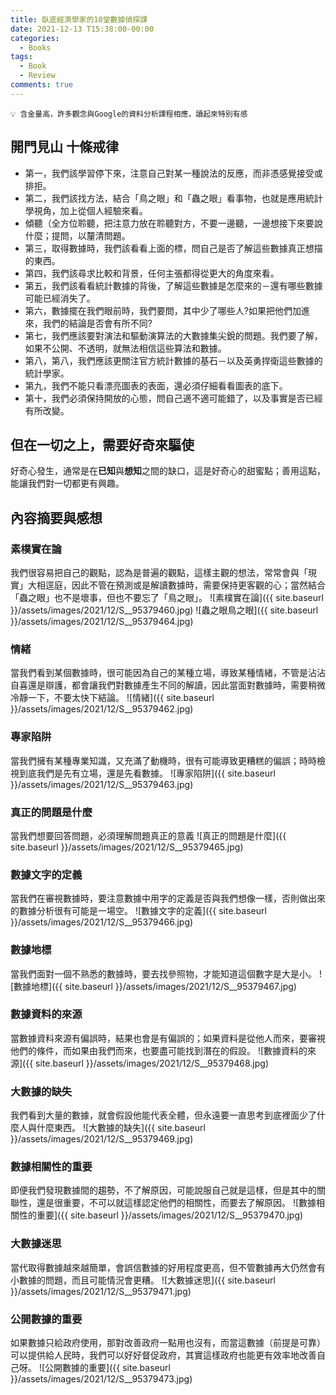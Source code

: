 ```yaml
---
title: 臥底經濟學家的10堂數據偵探課
date: 2021-12-13 T15:38:00-00:00
categories:
  - Books
tags:
  - Book
  - Review
comments: true
---
```

```
💡 含金量高，許多觀念與Google的資料分析課程相應，讀起來特別有感
```

## 開門見山 十條戒律
- 第一，我們該學習停下來，注意自己對某一種說法的反應，而非憑感覺接受或排拒。
- 第二，我們該找方法，結合「鳥之眼」和「蟲之眼」看事物，也就是應用統計學視角，加上從個人經驗來看。
- 傾聽（全方位聆聽，把注意力放在聆聽對方，不要一邊聽，一邊想接下來要說什麼；提問，以釐清問題。
- 第三，取得數據時，我們該看看上面的標，問自己是否了解這些數據真正想描的東西。
- 第四，我們該尋求比較和背景，任何主張都得從更大的角度來看。
- 第五，我們該看看統計數據的背後，了解這些數據是怎麼來的－還有哪些數據可能已經消失了。
- 第六，數據擺在我們眼前時，我們要問，其中少了哪些人?如果把他們加進來，我們的結論是否會有所不同?
- 第七，我們應該要對演法和驅動演算法的大數據集尖銳的問題。我們要了解，如果不公開、不透明，就無法相信這些算法和數據。
- 第八，第八，我們應該更關注官方統計數據的基石－以及英勇捍衛這些數據的統計學家。
- 第九，我們不能只看漂亮圖表的表面，還必須仔細看看圖表的底下。
- 第十，我們必須保持開放的心態，問自己適不適可能錯了，以及事實是否已經有所改變。

## 但在一切之上，需要好奇來驅使

好奇心發生，通常是在**已知**與**想知**之間的缺口，這是好奇心的甜蜜點；善用這點，能讓我們對一切都更有興趣。

## 內容摘要與感想

### 素樸實在論
我們很容易把自己的觀點，認為是普遍的觀點，這樣主觀的想法，常常會與「現實」大相逕庭，因此不管在預測或是解讀數據時，需要保持更客觀的心；當然結合「蟲之眼」也不是壞事，但也不要忘了「鳥之眼」。
![素樸實在論]({{ site.baseurl }}/assets/images/2021/12/S__95379460.jpg)
![蟲之眼鳥之眼]({{ site.baseurl }}/assets/images/2021/12/S__95379464.jpg)

### 情緒
當我們看到某個數據時，很可能因為自己的某種立場，導致某種情緒，不管是沾沾自喜還是辯護，都會讓我們對數據產生不同的解讀，因此當面對數據時，需要稍微冷靜一下，不要太快下結論。
![情緒]({{ site.baseurl }}/assets/images/2021/12/S__95379462.jpg)

### 專家陷阱
當我們擁有某種專業知識，又充滿了動機時，很有可能導致更糟糕的偏誤；時時檢視到底我們是先有立場，還是先看數據。
![專家陷阱]({{ site.baseurl }}/assets/images/2021/12/S__95379463.jpg)

### 真正的問題是什麼
當我們想要回答問題，必須理解問題真正的意義
![真正的問題是什麼]({{ site.baseurl }}/assets/images/2021/12/S__95379465.jpg)

### 數據文字的定義
當我們在審視數據時，要注意數據中用字的定義是否與我們想像一樣，否則做出來的數據分析很有可能是一場空。
![數據文字的定義]({{ site.baseurl }}/assets/images/2021/12/S__95379466.jpg)

### 數據地標
當我們面對一個不熟悉的數據時，要去找參照物，才能知道這個數字是大是小。
![數據地標]({{ site.baseurl }}/assets/images/2021/12/S__95379467.jpg)

### 數據資料的來源
當數據資料來源有偏誤時，結果也會是有偏誤的；如果資料是從他人而來，要審視他們的條件，而如果由我們而來，也要盡可能找到潛在的假設。
![數據資料的來源]({{ site.baseurl }}/assets/images/2021/12/S__95379468.jpg)

### 大數據的缺失
我們看到大量的數據，就會假設他能代表全體，但永遠要一直思考到底裡面少了什麼人與什麼東西。
![大數據的缺失]({{ site.baseurl }}/assets/images/2021/12/S__95379469.jpg)

### 數據相關性的重要
即便我們發現數據間的趨勢，不了解原因，可能說服自己就是這樣，但是其中的關聯性，還是很重要，不可以就這樣認定他們的相關性，而要去了解原因。
![數據相關性的重要]({{ site.baseurl }}/assets/images/2021/12/S__95379470.jpg)

### 大數據迷思
當代取得數據越來越簡單，會誤信數據的好用程度更高，但不管數據再大仍然會有小數據的問題，而且可能情況會更糟。
![大數據迷思]({{ site.baseurl }}/assets/images/2021/12/S__95379471.jpg)

### 公開數據的重要
如果數據只給政府使用，那對改善政府一點用也沒有，而當這數據（前提是可靠）可以提供給人民時，我們可以好好督促政府，其實這樣政府也能更有效率地改善自己呀。
![公開數據的重要]({{ site.baseurl }}/assets/images/2021/12/S__95379473.jpg)







